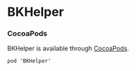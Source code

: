 # BKHelper

### CocoaPods

BKHelper is available through [CocoaPods](http://cocoapods.org).

    pod 'BKHelper'
